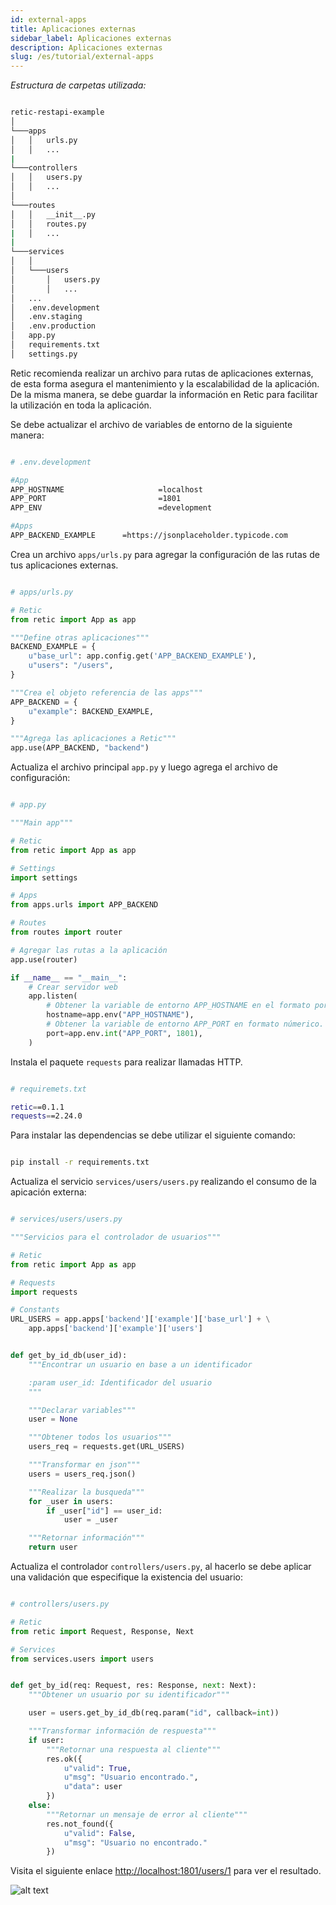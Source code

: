 ```yaml
---
id: external-apps
title: Aplicaciones externas
sidebar_label: Aplicaciones externas
description: Aplicaciones externas
slug: /es/tutorial/external-apps
---
```


_Estructura de carpetas utilizada:_

```bash

retic-restapi-example
│
└───apps
│   │   urls.py
│   │   ...
|
└───controllers
│   │   users.py
│   │   ...
│
└───routes
│   │   __init__.py
│   │   routes.py
|   │   ...
|
└───services
│   │
│   └───users
│       │   users.py
│       │   ...
│   ...
│   .env.development
│   .env.staging
│   .env.production
│   app.py
│   requirements.txt
│   settings.py

```

Retic recomienda realizar un archivo para rutas de aplicaciones externas, de esta forma asegura el mantenimiento y la escalabilidad de la aplicación. De la misma manera, se debe guardar la información en Retic para facilitar la utilización en toda la aplicación.

Se debe actualizar el archivo de variables de entorno de la siguiente manera:

```bash

# .env.development

#App
APP_HOSTNAME                     =localhost
APP_PORT                         =1801
APP_ENV                          =development

#Apps
APP_BACKEND_EXAMPLE      =https://jsonplaceholder.typicode.com

```

Crea un archivo `apps/urls.py` para agregar la configuración de las rutas de tus aplicaciones externas.

```python

# apps/urls.py

# Retic
from retic import App as app

"""Define otras aplicaciones"""
BACKEND_EXAMPLE = {
    u"base_url": app.config.get('APP_BACKEND_EXAMPLE'),
    u"users": "/users",
}

"""Crea el objeto referencia de las apps"""
APP_BACKEND = {
    u"example": BACKEND_EXAMPLE,
}

"""Agrega las aplicaciones a Retic"""
app.use(APP_BACKEND, "backend")

```

Actualiza el archivo principal `app.py` y luego agrega el archivo de configuración:

```python

# app.py

"""Main app"""

# Retic
from retic import App as app

# Settings
import settings

# Apps
from apps.urls import APP_BACKEND

# Routes
from routes import router

# Agregar las rutas a la aplicación
app.use(router)

if __name__ == "__main__":
    # Crear servidor web
    app.listen(
        # Obtener la variable de entorno APP_HOSTNAME en el formato por defecto (str)
        hostname=app.env("APP_HOSTNAME"),
        # Obtener la variable de entorno APP_PORT en formato númerico. De no existir, retorna 1801.
        port=app.env.int("APP_PORT", 1801),
    )


```

Instala el paquete `requests` para realizar llamadas HTTP.

```bash

# requiremets.txt

retic==0.1.1
requests==2.24.0

```

Para instalar las dependencias se debe utilizar el siguiente comando:

```bash

pip install -r requirements.txt

```

Actualiza el servicio `services/users/users.py` realizando el consumo de la apicación externa:

```python

# services/users/users.py

"""Servicios para el controlador de usuarios"""

# Retic
from retic import App as app

# Requests
import requests

# Constants
URL_USERS = app.apps['backend']['example']['base_url'] + \
    app.apps['backend']['example']['users']


def get_by_id_db(user_id):
    """Encontrar un usuario en base a un identificador

    :param user_id: Identificador del usuario
    """

    """Declarar variables"""
    user = None

    """Obtener todos los usuarios"""
    users_req = requests.get(URL_USERS)

    """Transformar en json"""
    users = users_req.json()

    """Realizar la busqueda"""
    for _user in users:
        if _user["id"] == user_id:
            user = _user

    """Retornar información"""
    return user

```

Actualiza el controlador `controllers/users.py`, al hacerlo se debe aplicar una validación que especifique la existencia del usuario:

```python

# controllers/users.py

# Retic
from retic import Request, Response, Next

# Services
from services.users import users


def get_by_id(req: Request, res: Response, next: Next):
    """Obtener un usuario por su identificador"""

    user = users.get_by_id_db(req.param("id", callback=int))

    """Transformar información de respuesta"""
    if user:
        """Retornar una respuesta al cliente"""
        res.ok({
            u"valid": True,
            u"msg": "Usuario encontrado.",
            u"data": user
        })
    else:
        """Retornar un mensaje de error al cliente"""
        res.not_found({
            u"valid": False,
            u"msg": "Usuario no encontrado."
        })

```

Visita el siguiente enlace [http://localhost:1801/users/1](http://localhost:1801/users/1) para ver el resultado.

![alt text](../../../static/img/api_rest_app_5.png "API REST")
